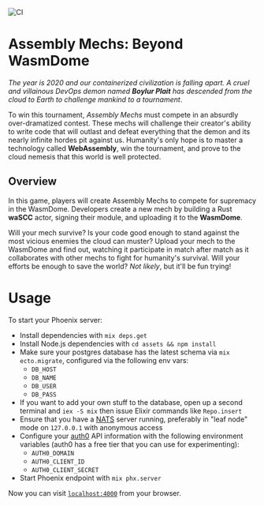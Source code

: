 ![CI](https://github.com/wascc/wasmdome-web/workflows/CI/badge.svg)

# Assembly Mechs: Beyond WasmDome

_The year is 2020 and our containerized civilization is falling apart. A cruel and villainous DevOps demon named **Boylur Plait** has descended from the cloud to Earth to challenge mankind to a tournament_.

To win this tournament, _Assembly Mechs_ must compete in an absurdly over-dramatized contest. These mechs will challenge their creator's ability to write code that will outlast and defeat everything that the demon and its nearly infinite hordes pit against us. Humanity's only hope is to master a technology called **WebAssembly**, win the tournament, and prove to the cloud nemesis that this world is well protected.

## Overview

In this game, players will create Assembly Mechs to compete for supremacy in the WasmDome. Developers create a new mech by building a Rust **waSCC** actor, signing their module, and uploading it to the **WasmDome**.

Will your mech survive? Is your code good enough to stand against the most vicious enemies the cloud can muster? Upload your mech to the WasmDome and find out, watching it participate in match after match as it collaborates with other mechs to fight for humanity's survival. Will your efforts be enough to save the world? _Not likely_, but it'll be fun trying!

# Usage

To start your Phoenix server:

* Install dependencies with `mix deps.get`
* Install Node.js dependencies with `cd assets && npm install`
* Make sure your postgres database has the latest schema via `mix ecto.migrate`, configured via the following env vars:
  * `DB_HOST`
  * `DB_NAME`
  * `DB_USER`
  * `DB_PASS`
* If you want to add your own stuff to the database, open up a second terminal and `iex -S mix` then issue Elixir commands like `Repo.insert`
* Ensure that you have a [NATS](https://nats.io) server running, preferably in "leaf node" mode on `127.0.0.1` with anonymous access
* Configure your [auth0](https://auth0.com) API information with the following environment variables (auth0 has a free tier that you can use for experimenting):
  * `AUTH0_DOMAIN`
  * `AUTH0_CLIENT_ID`
  * `AUTH0_CLIENT_SECRET`
* Start Phoenix endpoint with `mix phx.server`

Now you can visit [`localhost:4000`](http://localhost:4000) from your browser.
